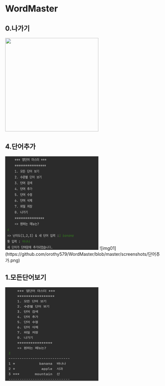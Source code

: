# WordMaster

## 0.나가기
<img src = "screenshots/나가기.png" width="300" height="300" >


## 4.단어추가
<img src = "https://github.com/orothy579/WordMaster/blob/master/screenshots/단어추가.png?raw=true" width="300" height="300" >
![img01](https://github.com/orothy579/WordMaster/blob/master/screenshots/단어추가.png)

## 1.모든단어보기
<img src = "https://github.com/orothy579/WordMaster/blob/master/screenshots/모든단어보기.png?raw=true" width="300" height="300" >


